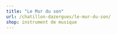 ```yaml
---
title: "Le Mur du son"
url: /chatillon-dazergues/le-mur-du-son/
shop: instrument de musique
---
```

